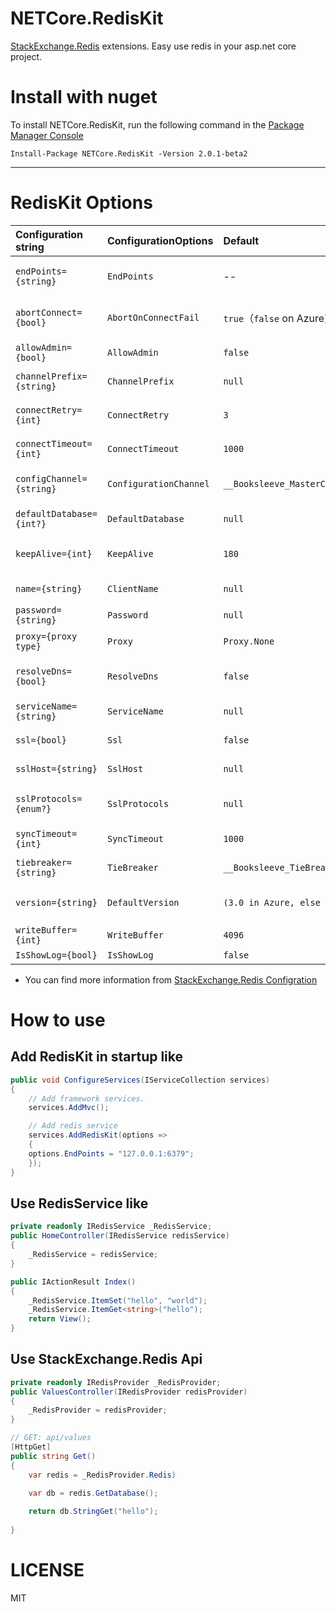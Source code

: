 # NETCore.RedisKit
[StackExchange.Redis](https://github.com/StackExchange/StackExchange.Redis) extensions. Easy use redis in your asp.net core project.

# Install with nuget

To install NETCore.RedisKit, run the following command in the [Package Manager Console](https://docs.microsoft.com/zh-cn/nuget/tools/package-manager-console)

```
Install-Package NETCore.RedisKit -Version 2.0.1-beta2
```
---

# RedisKit Options 


| Configuration string      | ConfigurationOptions      | Default                   | Meaning                   |
| :------------------------ | :------------------------ | :-------------------------| :------------------------ |
| `endPoints={string}`      |`EndPoints`                |  --                       | Redis server endPoint string,multi endPoint split with ',' like '127.0.0.1:6379,127.0.0.1:6380'|
| `abortConnect={bool}`     | `AbortOnConnectFail`      |  `true`（`false` on Azure)| If true, Connect will not create a connection while no servers are available |
| `allowAdmin={bool}`       | `AllowAdmin`	            |  `false`                  | Enables a range of commands that are considered risky|
| `channelPrefix={string}`  | `ChannelPrefix`           |  `null`                   | Optional channel prefix for all pub/sub operations |
| `connectRetry={int}`      | `ConnectRetry`            |  `3`                      | The number of times to repeat connect attempts during initial `Connect` |
| `connectTimeout={int}`    | `ConnectTimeout`	        |  `1000`                   | Timeout (ms) for connect operations |
| `configChannel={string}`  | `ConfigurationChannel`    |  `__Booksleeve_MasterChanged` | Broadcast channel name for communicating configuration changes |
| `defaultDatabase={int?}`  | `DefaultDatabase`         |  `null`                   | Default database index, from `0` to databases `- 1`|
| `keepAlive={int}`         | `KeepAlive`               |  `180	`                   | Time (seconds) at which to send a message to help keep sockets alive |
| `name={string}`           | `ClientName`              |  `null`                   | Identification for the connection within redis |
| `password={string}`       | `Password`                |  `null`                   | Password for the redis server |
| `proxy={proxy type}`      | `Proxy`                   |  `Proxy.None`             | Type of proxy in use (if any); for example “twemproxy” |
| `resolveDns={bool}`       | `ResolveDns`              |  `false`                  | Specifies that DNS resolution should be explicit and eager, rather than implicit |
| `serviceName={string}`	| `ServiceName`             |  `null`                   | Not currently implemented (intended for use with sentinel) |
| `ssl={bool}`              | `Ssl`                     |  `false`                  | Specifies that SSL encryption should be used |
| `sslHost={string}`        | `SslHost`                 |  `null`                   | Enforces a particular SSL host identity on the server’s certificate |
| `sslProtocols={enum?}`	| `SslProtocols`            |  `null`                   | Ssl/Tls versions supported when using an encrypted connection. Use ‘\|’ to provide multiple values. |
| `syncTimeout={int}`       | `SyncTimeout`             |  `1000`                   | Time (ms) to allow for synchronous operations |
| `tiebreaker={string}`     | `TieBreaker`              |  `__Booksleeve_TieBreak`  | Key to use for selecting a server in an ambiguous master scenario  |
| `version={string}`        | `DefaultVersion`          |  `(3.0 in Azure, else 2.0)` | Redis version level (useful when the server does not make this available) |
| `writeBuffer={int}`       | `WriteBuffer`             |  `4096`                   | Size of the output buffer |
| `IsShowLog={bool}`        | `IsShowLog`               |  `false`                  | Cusotm options to show log |


- You can find more information from [StackExchange.Redis Configration](https://stackexchange.github.io/StackExchange.Redis/Configuration)

# How to use

## Add RedisKit in startup like 

```csharp
public void ConfigureServices(IServiceCollection services)
{
    // Add framework services.
    services.AddMvc();

    // Add redis service
    services.AddRedisKit(options =>
    {
	options.EndPoints = "127.0.0.1:6379";
    });
}

```

## Use RedisService like 

```csharp
private readonly IRedisService _RedisService;
public HomeController(IRedisService redisService)
{
    _RedisService = redisService;
}

public IActionResult Index()
{
    _RedisService.ItemSet("hello", "world");
    _RedisService.ItemGet<string>("hello");
    return View();
}

```

## Use StackExchange.Redis Api

```csharp
private readonly IRedisProvider _RedisProvider;
public ValuesController(IRedisProvider redisProvider)
{
    _RedisProvider = redisProvider;
}

// GET: api/values
[HttpGet]
public string Get()
{
    var redis = _RedisProvider.Redis)
    
    var db = redis.GetDatabase();

    return db.StringGet("hello");
    
}
```

# LICENSE

MIT
